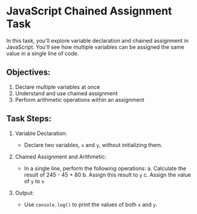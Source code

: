 # JavaScript Chained Assignment Task

In this task, you'll explore variable declaration and chained assignment in JavaScript. You'll see how multiple variables can be assigned the same value in a single line of code.

## Objectives:

1. Declare multiple variables at once
2. Understand and use chained assignment
3. Perform arithmetic operations within an assignment

## Task Steps:

1. Variable Declaration:

   * Declare two variables, `x` and `y`, without initializing them.
2. Chained Assignment and Arithmetic:

   * In a single line, perform the following operations:
     a. Calculate the result of 245 - 45 + 80
     b. Assign this result to `y`
     c. Assign the value of `y` to `x`
3. Output:

   * Use `console.log()` to print the values of both `x` and `y`.
